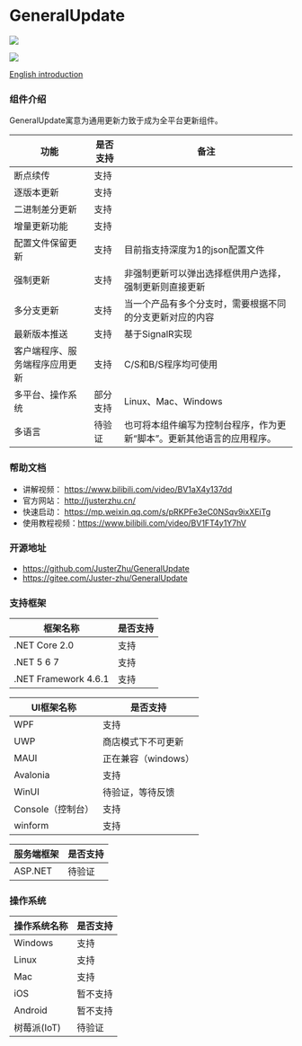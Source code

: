# GeneralUpdate #
![](https://img.shields.io/github/license/WELL-E/AutoUpdater?color=blue)


![](imgs/GeneralUpdate_h.png)

[English introduction](https://github.com/WELL-E/AutoUpdater/blob/master/README_en.md)

### 组件介绍 ###

GeneralUpdate寓意为通用更新力致于成为全平台更新组件。

| 功能                           | 是否支持 | 备注                                                         |
| ------------------------------ | -------- | ------------------------------------------------------------ |
| 断点续传                       | 支持     |                                                              |
| 逐版本更新                     | 支持     |                                                              |
| 二进制差分更新                 | 支持     |                                                              |
| 增量更新功能                   | 支持     |                                                              |
| 配置文件保留更新               | 支持     | 目前指支持深度为1的json配置文件                              |
| 强制更新                       | 支持     | 非强制更新可以弹出选择框供用户选择，强制更新则直接更新       |
| 多分支更新                     | 支持     | 当一个产品有多个分支时，需要根据不同的分支更新对应的内容     |
| 最新版本推送                   | 支持     | 基于SignalR实现                                              |
| 客户端程序、服务端程序应用更新 | 支持     | C/S和B/S程序均可使用                                         |
| 多平台、操作系统               | 部分支持 | Linux、Mac、Windows                                          |
| 多语言                         | 待验证   | 也可将本组件编写为控制台程序，作为更新“脚本”。更新其他语言的应用程序。 |



### 帮助文档 ###

- 讲解视频： https://www.bilibili.com/video/BV1aX4y137dd
- 官方网站： http://justerzhu.cn/
- 快速启动： https://mp.weixin.qq.com/s/pRKPFe3eC0NSqv9ixXEiTg
- 使用教程视频：https://www.bilibili.com/video/BV1FT4y1Y7hV

### 开源地址 ###

- https://github.com/JusterZhu/GeneralUpdate
- https://gitee.com/Juster-zhu/GeneralUpdate

### 支持框架

| 框架名称             | 是否支持 |
| -------------------- | -------- |
| .NET Core 2.0        | 支持     |
| .NET 5 6 7           | 支持     |
| .NET Framework 4.6.1 | 支持     |



| UI框架名称        | 是否支持            |
| ----------------- | ------------------- |
| WPF               | 支持                |
| UWP               | 商店模式下不可更新  |
| MAUI              | 正在兼容（windows） |
| Avalonia          | 支持                |
| WinUI             | 待验证，等待反馈    |
| Console（控制台） | 支持                |
| winform           | 支持                |



| 服务端框架 | 是否支持 |
| ---------- | -------- |
| ASP.NET    | 待验证   |



### 操作系统

| 操作系统名称 | 是否支持 |
| ------------ | -------- |
| Windows      | 支持     |
| Linux        | 支持     |
| Mac          | 支持     |
| iOS          | 暂不支持 |
| Android      | 暂不支持 |
| 树莓派(IoT)  | 待验证   |
